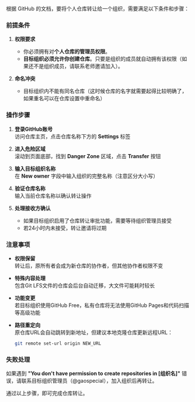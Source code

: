 根据 GitHub 的文档，要将个人仓库转让给一个组织，需要满足以下条件和步骤：

### 前提条件

1. **权限要求**  
   - 你必须拥有对**个人仓库的管理员权限**。
   - **目标组织必须允许你创建仓库**。只要是组织的成员就自动拥有该权限（如果还不是组织成员，请联系老师邀请加入）。 

2. **命名冲突**  
   - 目标组织内不能有同名仓库（这时候仓库的名字就需要起得比较明确了，如果重名可以在仓库设置中重命名） 

### 操作步骤

1. **登录GitHub账号**  
   访问仓库主页，点击仓库名称下方的 **Settings** 标签  

2. **进入危险区域**  
   滚动到页面底部，找到 **Danger Zone** 区域，点击 **Transfer** 按钮  

3. **输入目标组织名称**  
   在 **New owner** 字段中输入组织的完整名称（注意区分大小写）  

4. **验证仓库名称**  
   输入当前仓库名称以确认转让操作  

5. **处理接收方确认**  
   - 如果目标组织启用了仓库转让审批功能，需要等待组织管理员接受  
   - 若24小时内未接受，转让邀请将过期  

### 注意事项

- **权限保留**  
  转让后，原所有者会成为新仓库的协作者，但其他协作者权限不变  

- **特殊内容处理**  
  包含Git LFS文件的仓库会后台自动迁移，大文件可能耗时较长  

- **功能变更**  
  若目标组织使用GitHub Free，私有仓库将无法使用GitHub Pages和代码扫描等高级功能  

- **路径重定向**  
  原仓库URL会自动跳转到新地址，但建议本地克隆仓库更新远程URL：
   
  ```bash
  git remote set-url origin NEW_URL
  ```  
    

### 失败处理

如果遇到 **"You don't have permission to create repositories in [组织名]"** 错误，请联系目标组织管理员（@gaospecial），加入组织后再转让。 

通过以上步骤，即可完成仓库转让。
